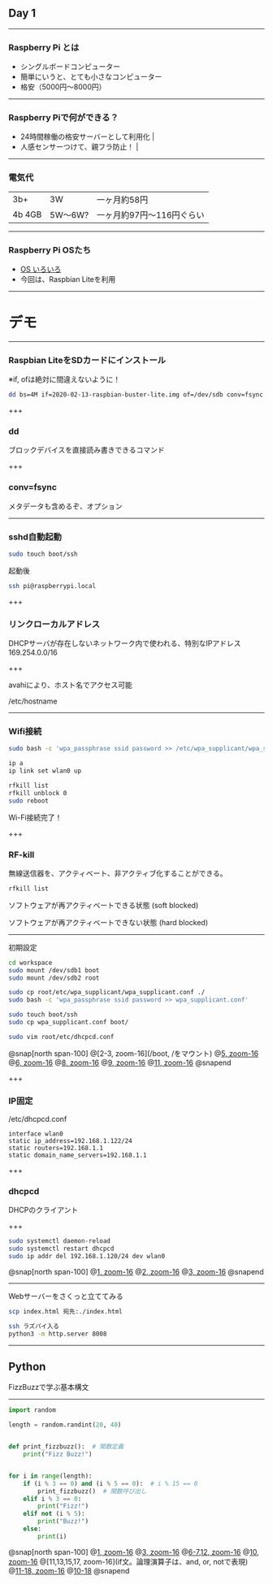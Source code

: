 ## Day 1

---

### Raspberry Pi とは

- シングルボードコンピューター
- 簡単にいうと、とても小さなコンピューター
- 格安（5000円〜8000円）

---

### Raspberry Piで何ができる？

- 24時間稼働の格安サーバーとして利用化 |
- 人感センサーつけて、親フラ防止！ |

---

### 電気代

|        |         |                           |
|--------|---------|---------------------------|
| 3b+    | 3W      | 一ヶ月約58円              |
| 4b 4GB | 5W〜6W? | 一ヶ月約97円〜116円ぐらい |

---

### Raspberry Pi OSたち

- [OS いろいろ](https://www.raspberrypi.org/downloads/)
- 今回は、Raspbian Liteを利用

---

# デモ

---

### Raspbian LiteをSDカードにインストール
※if, ofは絶対に間違えないように！

```bash zoom-11
dd bs=4M if=2020-02-13-raspbian-buster-lite.img of=/dev/sdb conv=fsync
```

+++

### dd
ブロックデバイスを直接読み書きできるコマンド

+++

### conv=fsync
メタデータも含めるぞ、オプション

---

### sshd自動起動
```bash
sudo touch boot/ssh
```

起動後
```bash
ssh pi@raspberrypi.local
```

+++

### リンクローカルアドレス
DHCPサーバが存在しないネットワーク内で使われる、特別なIPアドレス
169.254.0.0/16

+++

avahiにより、ホスト名でアクセス可能

/etc/hostname

---

### Wifi接続

```bash
sudo bash -c 'wpa_passphrase ssid password >> /etc/wpa_supplicant/wpa_supplicant.conf'

ip a
ip link set wlan0 up

rfkill list
rfkill unblock 0
sudo reboot
```

Wi-Fi接続完了！

+++

### RF-kill
無線送信器を、アクティベート、非アクティブ化することができる。

```bash
rfkill list
```

ソフトウェアが再アクティベートできる状態 (soft blocked) 

ソフトウェアが再アクティベートできない状態 (hard blocked) 

---

初期設定

```bash zoom-10
cd workspace
sudo mount /dev/sdb1 boot
sudo mount /dev/sdb2 root

sudo cp root/etc/wpa_supplicant/wpa_supplicant.conf ./
sudo bash -c 'wpa_passphrase ssid password >> wpa_supplicant.conf'

sudo touch boot/ssh
sudo cp wpa_supplicant.conf boot/

sudo vim root/etc/dhcpcd.conf
```

@snap[north span-100]
@[2-3, zoom-16](/boot, /をマウント)
@[5, zoom-16](デフォルト接続情報をコピー)
@[6, zoom-16](接続したいSSID設定を追記)
@[8, zoom-16](起動時にsshdを起動させる用)
@[9, zoom-16](boot/wpa_supplicant.confに置くことで、いい感じに設定してくれる)
@[11, zoom-16](必要に応じて、IP固定とかする)
@snapend

+++

### IP固定

/etc/dhcpcd.conf

```text
interface wlan0
static ip_address=192.168.1.122/24
static routers=192.168.1.1
static domain_name_servers=192.168.1.1
```

+++

### dhcpcd
DHCPのクライアント

+++

```bash
sudo systemctl daemon-reload
sudo systemctl restart dhcpcd
sudo ip addr del 192.168.1.120/24 dev wlan0
```

@snap[north span-100]
@[1, zoom-16](設定変更を反映させる。今回の修正には実は関係ないので不要)
@[2, zoom-16](dhcpcdサービスを再起動)
@[3, zoom-16](不要なIPを削除)
@snapend


---

Webサーバーをさくっと立ててみる

```bash
scp index.html 宛先:./index.html

ssh ラズパイ入る
python3 -m http.server 8008
```


---

## Python
FizzBuzzで学ぶ基本構文

---

```python zoom-10
import random

length = random.randint(20, 40)


def print_fizzbuzz():  # 関数定義
    print("Fizz Buzz!")


for i in range(length):
    if (i % 3 == 0) and (i % 5 == 0):  # i % 15 == 0
        print_fizzbuzz()  # 関数呼び出し
    elif i % 3 == 0:
        print("Fizz!")
    elif not (i % 5):
        print("Buzz!")
    else:
        print(i)
```

@snap[north span-100]
@[1, zoom-16](randomパッケージの読み込み)
@[3, zoom-16](20〜40の間でランダムな整数を返す)
@[6-7,12, zoom-16](関数定義。printでコンソールに出力)
@[10, zoom-16](for文。rangeは、指定個数の連番配列を返してくれる)
@[11,13,15,17, zoom-16](if文。論理演算子は、and, or, notで表現)
@[11-18, zoom-16](fizzbuzz)
@[10-18](練習：0の「FizzBuzz!」を表示されないようにしよう！)
@snapend
